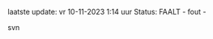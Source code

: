 laatste update: 
vr 10-11-2023  1:14   uur 
Status: FAALT - fout - 
<div class="service R">svn</div>